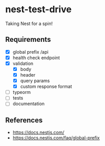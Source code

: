 nest-test-drive
===============

Taking Nest for a spin!

Requirements
------------

-	[x] global prefix /api
-	[x] health check endpoint
-	[x] validation
	-	[x] body
	-	[x] header
	-	[x] query params
	-	[x] custom response format
-	[ ] typeorm
-	[ ] tests
-	[ ] documentation

References
----------

-	https://docs.nestjs.com/
-	https://docs.nestjs.com/faq/global-prefix
